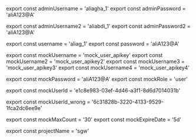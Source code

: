 export const adminUsername = 'aliagha_1'
export const adminPassword = 'aliA123@A'

export const adminUsername2 = 'aliabdi_1'
export const adminPassword2 = 'aliA123@A'

export const username = 'aliag_1'
export const password = 'aliA123@A'

export const mockUsername = 'mock_user_apikey'
export const mockUsername2 = 'mock_user_apikey2'
export const mockUsername3 = 'mock_user_apikey3'
export const mockUsername4 = 'mock_user_apikey4'

export const mockPassword = 'aliA123@A'
export const mockRole = 'user'

export const mockUserId = 'e1c8e983-03ef-4d46-a3f1-8d6d7014031b'

export const mockUserId_wrong = '6c31828b-3220-4133-9529-1fca2dc6ee9e'

export const mockMaxCount = '30'
export const mockExpireDate = '5d'


export const projectName = 'sgw'

